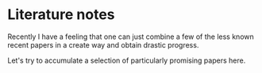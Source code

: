 # Literature notes

Recently I have a feeling that one can just combine a few of the less known recent papers in a create way and obtain drastic progress.

Let's try to accumulate a selection of particularly promising papers here.

